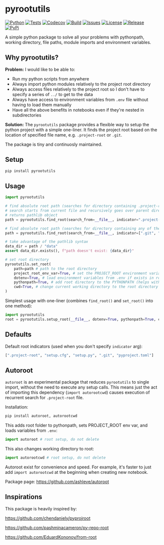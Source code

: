 # pyrootutils

[![Python](https://img.shields.io/badge/python-3.7+-blue.svg)](https://www.python.org/downloads/release/python-370/)
[![Tests](https://github.com/ashleve/pyrootutils/actions/workflows/test.yml/badge.svg?branch=main&event=push)](https://github.com/ashleve/pyrootutils/actions/workflows/test.yml)
[![Codecov](https://codecov.io/gh/ashleve/pyrootutils/branch/main/graph/badge.svg)](https://codecov.io/gh/ashleve/pyrootutils)
[![Build](https://github.com/ashleve/pyrootutils/actions/workflows/publish_package.yml/badge.svg)](https://github.com/ashleve/pyrootutils/actions/workflows/publish_package.yml)
[![Issues](https://img.shields.io/github/issues/ashleve/pyrootutils)](https://github.com/ashleve/pyrootutils/issues)
[![License](https://img.shields.io/github/license/ashleve/pyrootutils)](https://github.com/ashleve/pyrootutils/blob/main/LICENSE)
[![Release](https://img.shields.io/pypi/v/pyrootutils)](pypi.org/project/pyrootutils/1.0.0/)
[![PyPi](https://img.shields.io/pypi/dm/pyrootutils)](pypi.org/project/pyrootutils/1.0.0/)

A simple python package to solve all your problems with pythonpath, working directory, file paths, module imports and environment variables.

## Why pyrootutils?

**Problem:** I would like to be able to:

- Run my python scripts from anywhere
- Always import python modules relatively to the project root directory
- Always access files relatively to the project root so I don't have to specify a series of `../` to get to the data
- Always have access to environment variables from `.env` file without having to load them manually
- Have all the above benefits in notebooks even if they're nested in subdirectories

**Solution:** The `pyrootutils` package provides a flexible way to setup the python project with a simple one-liner. It finds the project root based on the location of specified file name, e.g. `.project-root` or `.git`.

The package is tiny and continuosly maintained.

## Setup

```bash
pip install pyrootutils
```

## Usage

```python
import pyrootutils

# find absolute root path (searches for directory containing .project-root file)
# search starts from current file and recursively goes over parent directories
# returns pathlib object
path = pyrootutils.find_root(search_from=__file__, indicator=".project-root")

# find absolute root path (searches for directory containing any of the files on the list)
path = pyrootutils.find_root(search_from=__file__, indicator=[".git", "setup.cfg"])

# take advantage of the pathlib syntax
data_dir = path / "data"
assert data_dir.exists(), f"path doesn't exist: {data_dir}"

# set root directory
pyrootutils.set_root(
    path=path # path to the root directory
    project_root_env_var=True, # set the PROJECT_ROOT environment variable to root directory
    dotenv=True, # load environment variables from .env if exists in root directory
    pythonpath=True, # add root directory to the PYTHONPATH (helps with imports)
    cwd=True, # change current working directory to the root directory (helps with filepaths)
)
```

Simplest usage with one-liner (combines `find_root()` and `set_root()` into one method):
```python
import pyrootutils
root = pyrootutils.setup_root(__file__, dotenv=True, pythonpath=True, cwd=False)
```

## Defaults

Default root indicators (used when you don't specify `indicator` arg):

```python
[".project-root", "setup.cfg", "setup.py", ".git", "pyproject.toml"]
```

## Autoroot

`autoroot` is an experimental package that reduces `pyrootutils` to single import, without the need to execute any setup calls. This means just the act of importing this dependency (`import autorootcwd`) causes execution of recurrent search for `.project-root` file.

Installation:
```bash
pip install autoroot, autorootcwd
```

This adds root folder to pythonpath, sets PROJECT_ROOT env var, and loads variables from `.env`:
```python
import autoroot # root setup, do not delete
```

This also changes working directory to root:
```python
import autorootcwd # root setup, do not delete
```

Autoroot exist for convenience and speed. For example, it's faster to just add `import autorootcwd` at the beginning when creating new notebook.

Package page: https://github.com/ashleve/autoroot

## Inspirations

This package is heavily inspired by:

https://github.com/chendaniely/pyprojroot

https://github.com/pashminacameron/py-repo-root

https://github.com/EduardKononov/from-root
